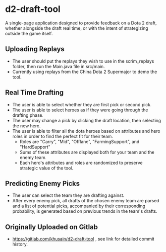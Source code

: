 # d2-draft-tool
A single-page application designed to provide feedback on a Dota 2 draft, whether alongside the draft real time, or with the intent of strategizing outside the game itself. 
## Uploading Replays
* The user should put the replays they wish to use in the scrim_replays folder, then run the Main.java file in src/main.
* Currently using replays from the China Dota 2 Supermajor to demo the tool.
## Real Time Drafting
* The user is able to select whether they are first pick or second pick.
* The user is able to select heroes as if they were going through the drafting phase.
* The user may change a pick by clicking the draft location, then selecting the new hero.
* The user is able to filter all the dota heroes based on attributes and hero roles in order to find the perfect fit for their team.
    * Roles are "Carry", "Mid", "Offlane", "FarmingSupport", and "HardSupport"
    * Sums of these attributes are displayed both for your team and the enemy team.
    * Each hero's attributes and roles are randomized to preserve strategic value of the tool.
## Predicting Enemy Picks
* The user can select the team they are drafting against.
* After every enemy pick, all drafts of the chosen enemy team are parsed and a list of potential picks, accompanied by their corresponding probability, is generated based on previous trends in the team's drafts.
## Originally Uploaded on Gitlab
* https://gitlab.com/khusain/d2-draft-tool , see link for detailed commit history.

